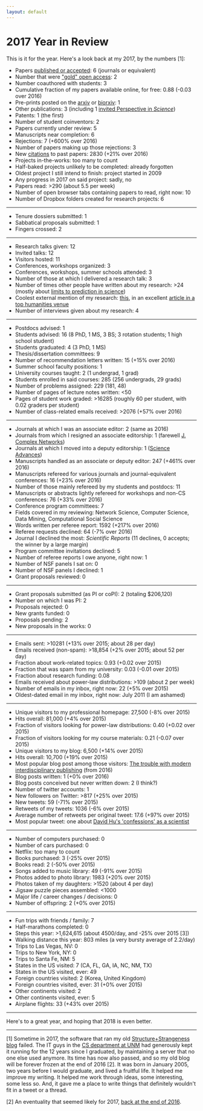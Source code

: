 ```yaml
---
layout: default
---
```


# [](#header-1)2017 Year in Review

This is it for the year. Here's a look back at my 2017, by the numbers [1]:

* Papers <a href="http://tuvalu.santafe.edu/~aaronc/research.htm">published or accepted</a>: 6 (journals or equivalent)
* Number that were <a href="https://en.wikipedia.org/wiki/Open_access#Journals:_gold_open_access">"gold" open access</a>: 2
* Number coauthored with students: 3
* Cumulative fraction of my papers available online, for free: 0.88 (-0.03 over 2016) <!-- 2017: 50/57 -->
* Pre-prints posted on the <a href="http://arxiv.org/find/all/1/all:+AND+aaron+clauset/0/1/0/all/0/1">arxiv</a> or <a href="http://biorxiv.org/search/%20author1%3Aaaron%2Bclauset%20numresults%3A100">biorxiv</a>: 1
* Other publications: 3 (including 1 <a href="http://science.sciencemag.org/content/355/6324/477">invited Perspective in <i>Science</i></a>)
* Patents: 1 (the first)
* Number of student coinventors: 2
* Papers currently under review: 5
* Manuscripts near completion: 6
* Rejections: 7 (+600% over 2016)
* Number of papers making up those rejections: 3
* New <a href="https://scholar.google.com/citations?user=e7VI_HcAAAAJ&hl=en">citations</a> to past papers: 2830 (+21% over 2016)
* Projects in-the-works: too many to count
* Half-baked projects unlikely to be completed: already forgotten
* Oldest project I still intend to finish: project started in 2009
* Any progress in 2017 on said project: sadly, no
* Papers read: >290 (about 5.5 per week)
* Number of open browser tabs containing papers to read, right now: 10
* Number of Dropbox folders created for research projects: 6
* * *
* Tenure dossiers submitted: 1
* Sabbatical proposals submitted: 1
* Fingers crossed: 2
* * *
* Research talks given: 12
* Invited talks: 12
* Visitors hosted: 11
* Conferences, workshops organized: 3
* Conferences, workshops, summer schools attended: 3
* Number of those at which I delivered a research talk: 3
* Number of times other people have written about my research: >24 (mostly about <a href="http://science.sciencemag.org/content/355/6324/477">limits to prediction in science</a>)
* Coolest external mention of my research: <a href="http://advances.sciencemag.org/content/1/1/e1400005">this</a>, in an excellent <a href="https://criticalinquiry.uchicago.edu/publication_power_and_patronage_on_inequality_and_academic_publishing/">article in a top humanities venue</a>
* Number of interviews given about my research: 4
* * *
* Postdocs advised: 1
* Students advised: 16 (8 PhD, 1 MS, 3 BS; 3 rotation students; 1 high school student)
* Students graduated: 4 (3 PhD, 1 MS)
* Thesis/dissertation committees: 9
* Number of recommendation letters written: 15 (+15% over 2016)
* Summer school faculty positions: 1
* University courses taught: 2 (1 undergrad, 1 grad)
* Students enrolled in said courses: 285 (256 undergrads, 29 grads)
* Number of problems assigned: 229 (181, 48)
* Number of pages of lecture notes written: <50
* Pages of student work graded: >16285 (roughly 60 per student, with 0.02 graders per student)
* Number of class-related emails received: >2076 (+57% over 2016)
* * *
* Journals at which I was an associate editor: 2 (same as 2016)
* Journals from which I resigned an associate editorship: 1 (farewell <a href="https://academic.oup.com/comnet">J. Complex Networks</a>)
* Journals at which I moved into a deputy editorship: 1 (<a href="http://advances.sciencemag.org">Science Advances</a>)
* Manuscripts handled as an associate or deputy editor: 247 (+461% over 2016)
* Manuscripts refereed for various journals and journal-equivalent conferences: 16 (+23% over 2016)
* Number of those mainly refereed by my students and postdocs: 11
* Manuscripts or abstracts lightly refereed for workshops and non-CS conferences: 76 (+33% over 2016)
* Conference program committees: 7
* Fields covered in my reviewing: Network Science, Computer Science, Data Mining, Computational Social Science
* Words written per referee report: 1592 (+217% over 2016)
* Referee requests declined: 64 (-7% over 2016)
* Journal I declined the most: <i>Scientific Reports</i> (11 declines, 0 accepts; the winner by a large margin)
* Program committee invitations declined: 5
* Number of referee reports I owe anyone, right now: 1
* Number of NSF panels I sat on: 0
* Number of NSF panels I declined: 1
* Grant proposals reviewed: 0
* * *
* Grant proposals submitted (as PI or coPI): 2 (totaling $206,120)
* Number on which I was PI: 2
* Proposals rejected: 0
* New grants funded: 0
* Proposals pending: 2
* New proposals in the works: 0
* * *
* Emails sent: >10281 (+13% over 2015; about 28 per day)
* Emails received (non-spam): >18,854 (+2% over 2015; about 52 per day)
* Fraction about work-related topics: 0.93 (+0.02 over 2015)
* Fraction that was spam from my university: 0.03 (-0.01 over 2015)
* Fraction about research funding: 0.08
* Emails received about power-law distributions: >109 (about 2 per week)
* Number of emails in my inbox, right now: 22 (+5% over 2015)
* Oldest-dated email in my inbox, right now: July 2011 (I am ashamed)
* * *
* Unique visitors to my professional homepage: 27,500 (-8% over 2015)
* Hits overall: 81,000 (+4% over 2015)
* Fraction of visitors looking for power-law distributions: 0.40 (+0.02 over 2015)
* Fraction of visitors looking for my course materials: 0.21 (-0.07 over 2015)
* Unique visitors to my blog: 6,500 (+14% over 2015)
* Hits overall: 10,700 (+19% over 2015)
* Most popular blog post among those visitors: <a href="http://www.cs.unm.edu/~aaron/blog/archives/2016/03/the_trouble_wit_1.htm">The trouble with modern interdisciplinary publishing</a> (from 2016)
* Blog posts written: 1 (+0% over 2016)
* Blog posts conceived but never written down: 2 (I think?)
* Number of twitter accounts: 1
* New followers on Twitter: >817 (+25% over 2015) <!-- 3226 -->
* New tweets: 59 (-71% over 2015)
* Retweets of my tweets: 1036 (-6% over 2015)
* Average number of retweets per original tweet: 17.6 (+97% over 2015) <!-- Fraction of my tweets that are original: 0.62 (-0.04 over 2014) -->
* Most popular tweet: one about <a href="https://twitter.com/aaronclauset/status/736996234502627328">David Hu's 'confessions' as a scientist</a>
* * *
* Number of computers purchased: 0
* Number of cars purchased: 0
* Netflix: too many to count
* Books purchased: 3 (-25% over 2015)
* Books read: 2 (-50% over 2015)
* Songs added to music library: 49 (-91% over 2015)
* Photos added to photo library: 1983 (+20% over 2015)
* Photos taken of my daughters: >1520 (about 4 per day)
* Jigsaw puzzle pieces assembled: <1000
* Major life / career changes / decisions: 0
* Number of offspring: 2 (+0% over 2015)
* * *
* Fun trips with friends / family: 7
* Half-marathons completed: 0
* Steps this year: >1,624,615 (about 4500/day, and -25% over 2015 [3])
* Walking distance this year: 803 miles (a very bursty average of 2.2/day)
* Trips to Las Vegas, NV: 0
* Trips to New York, NY: 0
* Trips to Santa Fe, NM: 5
* States in the US visited: 7 (CA, FL, GA, IA, NC, NM, TX)
* States in the US visited, ever: 49
* Foreign countries visited: 2 (Korea, United Kingdom)
* Foreign countries visited, ever: 31 (+0% over 2015)
* Other continents visited: 2
* Other continents visited, ever: 5
* Airplane flights: 33 (+43% over 2015)
* * *

Here's to a great year, and hoping that 2018 is even better.

* * *
[1] Sometime in 2017, the software that ran my old <a href="http://cs.unm.edu/~aaron/blog/">Structure+Strangeness blog</a> failed. The IT guys in the <a href="http://www.cs.unm.edu">CS department at UNM</a> had generously kept it running for the 12 years since I graduated, by maintaining a server that no one else used anymore. Its time has now also passed, and so my old blog will be forever frozen at the end of 2016 [2]. It was born in January 2005, two years before I would graduate, and lived a fruitful life. It helped me improve my writing. It helped me work through ideas, some interesting, some less so. And, it gave me a place to write things that definitely wouldn't fit in a tweet or a thread.

[2] An eventuality that seemed likely for 2017, <a href="http://www.cs.unm.edu/~aaron/blog/archives/2016/12/2016_a_year_in.htm">back at the end of 2016</a>.
